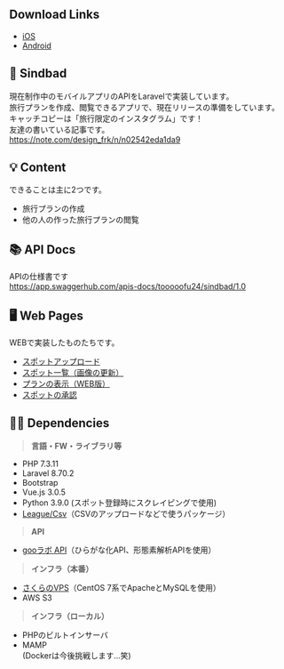 ## Download Links
- [iOS](https://apps.apple.com/jp/app/sindbad-%E5%85%B1%E6%9C%89%E3%81%A7%E3%81%8D%E3%82%8B%E6%97%85%E8%A1%8C%E8%A8%88%E7%94%BB%E3%82%A2%E3%83%97%E3%83%AA/id1618208505)
- [Android](https://play.google.com/store/apps/details?id=com.sindbad_travel.sindbad)

## 🏰  Sindbad
現在制作中のモバイルアプリのAPIをLaravelで実装しています。  
旅行プランを作成、閲覧できるアプリで、現在リリースの準備をしています。  
キャッチコピーは「旅行限定のインスタグラム」です！  
友達の書いている記事です。  
https://note.com/design_frk/n/n02542eda1da9

## 💡 Content
できることは主に2つです。  
- 旅行プランの作成
- 他の人の作った旅行プランの閲覧

## 📚 API Docs
APIの仕様書です  
https://app.swaggerhub.com/apis-docs/tooooofu24/sindbad/1.0

## 🖥 Web Pages
WEBで実装したものたちです。
- [スポットアップロード](https://sindbad-travel.com/spots/create)
- [スポット一覧（画像の更新）](https://sindbad-travel.com/spots/)
- [プランの表示（WEB版）](https://sindbad-travel.com/plans/3)
- [スポットの承認](https://sindbad-travel.com/spots/check)

## 👨‍💻 Dependencies
>**言語・FW・ライブラリ等**
- PHP 7.3.11
- Laravel 8.70.2
- Bootstrap
- Vue.js 3.0.5
- Python 3.9.0 (スポット登録時にスクレイピングで使用)
- [League/Csv](https://csv.thephpleague.com/)（CSVのアップロードなどで使うパッケージ）
>**API**
- [gooラボ API](https://labs.goo.ne.jp/api/)（ひらがな化API、形態素解析APIを使用）  
>**インフラ（本番）**  
- [さくらのVPS](https://vps.sakura.ad.jp/)（CentOS 7系でApacheとMySQLを使用）
- AWS S3
>**インフラ（ローカル）**
- PHPのビルトインサーバ 
- MAMP  
(Dockerは今後挑戦します...笑)
